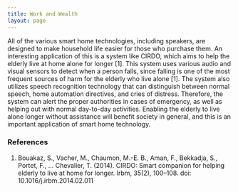```yaml
---
title: Work and Wealth
layout: page
---
```

All of the various smart home technologies, including speakers, are designed to make household life easier for those who purchase them.  An interesting application of this is a system like CIRDO, which aims to help the elderly live at home alone for longer [1].  This system uses various audio and visual sensors to detect when a person falls, since falling is one of the most frequent sources of harm for the elderly who live alone [1].  The system also utilizes speech recognition technology that can distinguish between normal speech, home automation directives, and cries of distress.  Therefore, the system can alert the proper authorities in cases of emergency, as well as helping out with normal day-to-day activities.  Enabling the elderly to live alone longer without assistance will benefit society in general, and this is an important application of smart home technology.


### References
1. Bouakaz, S., Vacher, M., Chaumon, M.-E. B., Aman, F., Bekkadja, S., Portet, F., … Chevalier, T. (2014). CIRDO: Smart companion for helping elderly to live at home for longer. Irbm, 35(2), 100–108. doi: 10.1016/j.irbm.2014.02.011
